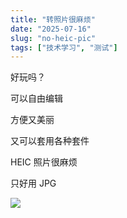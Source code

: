 ```yaml
---
title: "转照片很麻烦"
date: "2025-07-16"
slug: "no-heic-pic"
tags: ["技术学习", "测试"]
---
```

好玩吗？


可以自由编辑


方便又美丽


又可以套用各种套件


HEIC 照片很麻烦


只好用 JPG


![](https://prod-files-secure.s3.us-west-2.amazonaws.com/112d0858-5090-4d34-a606-b75eb8d65fd2/39f37d4e-f5dd-41a3-b36f-d5a0ee472000/b3d17f5a-b229-44e9-b092-8cacbac287cd.png?X-Amz-Algorithm=AWS4-HMAC-SHA256&X-Amz-Content-Sha256=UNSIGNED-PAYLOAD&X-Amz-Credential=ASIAZI2LB466Y4KFJQ2E%2F20250724%2Fus-west-2%2Fs3%2Faws4_request&X-Amz-Date=20250724T091525Z&X-Amz-Expires=3600&X-Amz-Security-Token=IQoJb3JpZ2luX2VjEAAaCXVzLXdlc3QtMiJHMEUCID6tzH2m1MM8NLAVozgPL%2BPtVosadYJEM7BBwwKeostsAiEA3RK%2BktEP8noH9dCtwHA92tDnHW%2BfOU7EHXLxy4A6%2FU0q%2FwMIKRAAGgw2Mzc0MjMxODM4MDUiDNEBaWLSKsvZEXLQmircA1FfDVxMhnuy4rgDeTathetTYvj9luisbzJsj%2ByQkdhaA9krqaQqByBdXkLQNj8FAIK8ofODRl4TFMbIp7WBsig40hvWUeSAbGZ3b4tQcR0APyUqwFFYB31lL1%2B%2Bo09BbVqHgdBm%2BVPaNxkeVaefEcF7v0PNqe3tHhg2Qqm9%2FceSuGkvLH4UR4Hh1fp4IcaQHdj6YAaZK4u34Hpv6DkRfjEAGFHHjH7Inbn5qQuYb9qEqdmTGceiKa0EMA%2B6oGTEdJnuflRC48YWf1lXy%2FnZYJ5gHoC6cv%2Far%2BYnx9V0BmNtnfbMGExYySt1IwONuO2XwLRIuC%2FaD9lePqUZKix%2FdHnToeqJ%2BPe%2BSSnkNTe1uwgGH6mBdPU3ICuU6y1AjlHWv%2FICgnC0JAkf3i%2FaZrhPJrA5qcYD%2FnSyXM7zvwakQbGi5U1kX9Fj6%2BizDyrAWunkBm8goYH3hvvvLApFe6grHsSG0n4HHp6u9J7pNgUipKL2FJ8MVhs3kOsYYIIy5T%2BoL82Ur%2Bds2muEJO2ztFXYPCBv5XFPAtbZL7BhTBMU4bzmucxhvV0EXkpxgbeZocC%2Fh1aUgY3%2FxlxN8ZdoJfc9R8hWfS1TR%2FWDI8wgVS8ZYy62LIt4GoHWpd99h61FMIjPh8QGOqUBvcERrEumBuUm4J7ys5r3mUvrISUaJaBq0mhTajk7yLoLKIugqCrFm5wmjHr115AAgpWY1BkPXr2CppYQFnk6B5ZCzQbUIPZTWJA6YNPkBMpLJjsOqGcU93V1TfgTqcuBQSBOSfUH1DTWcTAy0nGV%2FB9XF67KsEc0%2FzDDb%2F0uMAL3JBTH2zYw3VcRkc%2BMe4tyqknUvlt%2Bb8dJv1zwdBSWXYO%2FugWj&X-Amz-Signature=b7df3cda0b2006662c96c6b9874169f6928cb7b3a5d9fe57678f1ee6d7bce318&X-Amz-SignedHeaders=host&x-amz-checksum-mode=ENABLED&x-id=GetObject)

